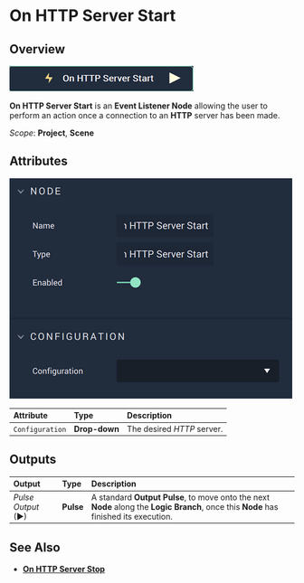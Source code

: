 # On HTTP Server Start

## Overview

![The On HTTP Server Start Node.](../../../../.gitbook/assets/onhttpserverstartnode.png)

**On HTTP Server Start** is an **Event Listener Node** allowing the user to perform an action once a connection to an **HTTP** server has been made.

*Scope*: **Project**, **Scene**

## Attributes

![The On HTTP Server Start Node Attributes.](../../../../.gitbook/assets/onhttpserverstartattributes.png)

| Attribute | Type | Description |
| :--- | :--- | :--- |
| `Configuration` | **Drop-down** | The desired _HTTP_ server. |

## Outputs

| Output | Type | Description |
| :--- | :--- | :--- |
| _Pulse Output_ \(►\) | **Pulse** | A standard **Output Pulse**, to move onto the next **Node** along the **Logic Branch**, once this **Node** has finished its execution. |

## See Also

* [**On HTTP Server Stop**](onhttpserverstop.md)

